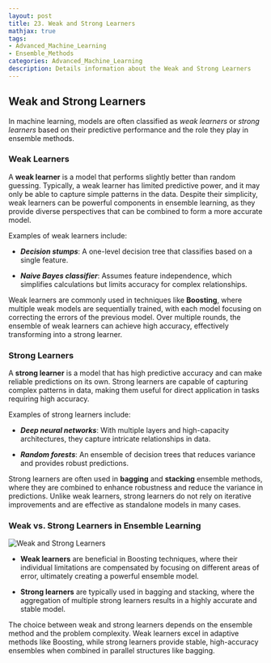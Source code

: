 ```yaml
---
layout: post
title: 23. Weak and Strong Learners
mathjax: true
tags:
- Advanced_Machine_Learning
- Ensemble_Methods
categories: Advanced_Machine_Learning
description: Details information about the Weak and Strong Learners
---
```


## Weak and Strong Learners

In machine learning, models are often classified as *weak learners* or
*strong learners* based on their predictive performance and the role
they play in ensemble methods.

### Weak Learners

A **weak learner** is a model that performs slightly better than random
guessing. Typically, a weak learner has limited predictive power, and it
may only be able to capture simple patterns in the data. Despite their
simplicity, weak learners can be powerful components in ensemble
learning, as they provide diverse perspectives that can be combined to
form a more accurate model.

Examples of weak learners include:

-   ***Decision stumps***: A one-level decision tree that classifies
    based on a single feature.

-   ***Naive Bayes classifier***: Assumes feature independence, which
    simplifies calculations but limits accuracy for complex
    relationships.

Weak learners are commonly used in techniques like **Boosting**, where
multiple weak models are sequentially trained, with each model focusing
on correcting the errors of the previous model. Over multiple rounds,
the ensemble of weak learners can achieve high accuracy, effectively
transforming into a strong learner.

### Strong Learners

A **strong learner** is a model that has high predictive accuracy and
can make reliable predictions on its own. Strong learners are capable of
capturing complex patterns in data, making them useful for direct
application in tasks requiring high accuracy.

Examples of strong learners include:

-   ***Deep neural networks***: With multiple layers and high-capacity
    architectures, they capture intricate relationships in data.

-   ***Random forests***: An ensemble of decision trees that reduces
    variance and provides robust predictions.

Strong learners are often used in **bagging** and **stacking** ensemble
methods, where they are combined to enhance robustness and reduce the
variance in predictions. Unlike weak learners, strong learners do not
rely on iterative improvements and are effective as standalone models in
many cases.

### Weak vs. Strong Learners in Ensemble Learning

![Weak and Strong Learners](/MLDL/assets/img/img/weak-learner.PNG)

-   **Weak learners** are beneficial in Boosting techniques, where their
    individual limitations are compensated by focusing on different
    areas of error, ultimately creating a powerful ensemble model.

-   **Strong learners** are typically used in bagging and stacking,
    where the aggregation of multiple strong learners results in a
    highly accurate and stable model.

The choice between weak and strong learners depends on the ensemble
method and the problem complexity. Weak learners excel in adaptive
methods like Boosting, while strong learners provide stable,
high-accuracy ensembles when combined in parallel structures like
bagging.
